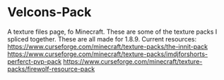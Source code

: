 # Velcons-Pack
A texture files page, fo Minecraft. These are some of the texture packs I spliced together. These are all made for 1.8.9.
Current resources:
https://www.curseforge.com/minecraft/texture-packs/the-innit-pack
https://www.curseforge.com/minecraft/texture-packs/imdjforshorts-perferct-pvp-pack
https://www.curseforge.com/minecraft/texture-packs/firewolf-resource-pack
